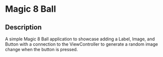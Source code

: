 
# Magic 8 Ball

## Description

A simple Magic 8 Ball application to showcase adding a Label, Image, and Button with a connection to the ViewController to generate a random image change when the button is pressed.

